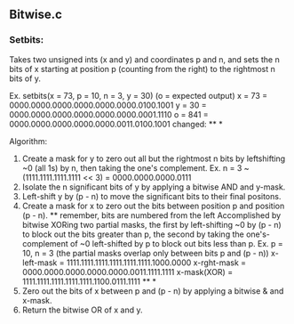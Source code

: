 ## Bitwise.c

### Setbits:
Takes two unsigned ints (x and y) and coordinates p and n,
and sets the n bits of x starting at position p (counting from the right)
to the rightmost n bits of y.

Ex. setbits(x = 73, p = 10, n = 3, y = 30) (o = expected output)
x =  73 = 0000.0000.0000.0000.0000.0000.0100.1001
y =  30 = 0000.0000.0000.0000.0000.0000.0001.1110
o = 841 = 0000.0000.0000.0000.0000.0011.0100.1001
changed:                             ** *

Algorithm:
1. Create a mask for y to zero out all but the rightmost n bits by leftshifting ~0 (all 1s) by n,
   then taking the one's complement.
   Ex. n = 3 ~(1111.1111.1111.1111 << 3) = 0000.0000.0000.0111
2. Isolate the n significant bits of y by applying a bitwise AND and y-mask.
3. Left-shift y by (p - n) to move the significant bits to their final positons.
4. Create a mask for x to zero out the bits between position p and position (p - n).
   ** remember, bits are numbered from the left
   Accomplished by bitwise XORing two partial masks,
   the first by left-shifting ~0 by (p - n) to block out the bits greater than p,
   the second by taking the one's-complement of ~0 left-shifted by p to block out bits less than p.
   Ex. p = 10, n = 3 (the partial masks overlap only between bits p and (p - n))
   x-left-mask = 1111.1111.1111.1111.1111.1111.1000.0000
   x-rght-mask = 0000.0000.0000.0000.0000.0011.1111.1111
   x-mask(XOR) = 1111.1111.1111.1111.1111.1100.0111.1111
                                            ** *
5. Zero out the bits of x between p and (p - n) by applying a bitwise & and x-mask.
6. Return the bitwise OR of x and y.
